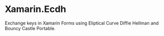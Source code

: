 # Xamarin.Ecdh
Exchange keys in Xamarin Forms using Eliptical Curve Diffie Hellman and Bouncy Castle Portable.
